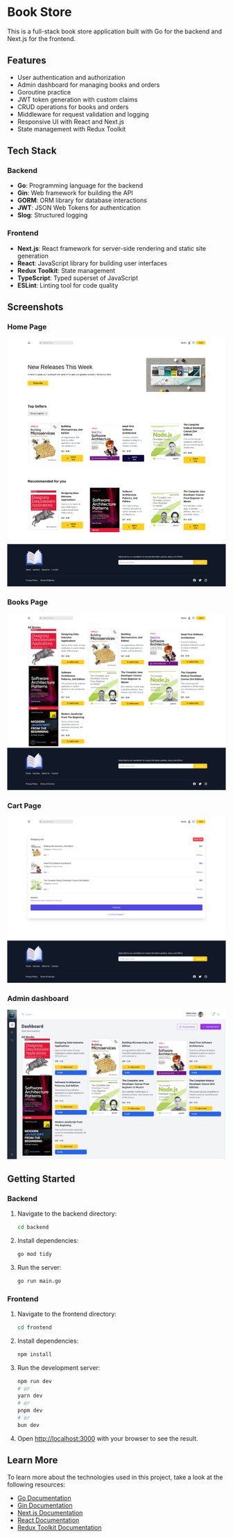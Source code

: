 # Book Store

This is a full-stack book store application built with Go for the backend and Next.js for the frontend.

## Features

- User authentication and authorization
- Admin dashboard for managing books and orders
- Goroutine practice
- JWT token generation with custom claims
- CRUD operations for books and orders
- Middleware for request validation and logging
- Responsive UI with React and Next.js
- State management with Redux Toolkit

## Tech Stack

### Backend

- **Go**: Programming language for the backend
- **Gin**: Web framework for building the API
- **GORM**: ORM library for database interactions
- **JWT**: JSON Web Tokens for authentication
- **Slog**: Structured logging

### Frontend

- **Next.js**: React framework for server-side rendering and static site generation
- **React**: JavaScript library for building user interfaces
- **Redux Toolkit**: State management
- **TypeScript**: Typed superset of JavaScript
- **ESLint**: Linting tool for code quality

## Screenshots

### Home Page
![Home Page](./screenshots/sc1.png)

### Books Page
![Books Page](./screenshots/sc2.png)

### Cart Page
![Cart](./screenshots/sc3.png)

### Admin dashboard
![Dashboard](./screenshots/sc4.png)

## Getting Started

### Backend

1. Navigate to the backend directory:
    ```bash
    cd backend
    ```

2. Install dependencies:
    ```bash
    go mod tidy
    ```

3. Run the server:
    ```bash
    go run main.go
    ```

### Frontend

1. Navigate to the frontend directory:
    ```bash
    cd frontend
    ```

2. Install dependencies:
    ```bash
    npm install
    ```

3. Run the development server:
    ```bash
    npm run dev
    # or
    yarn dev
    # or
    pnpm dev
    # or
    bun dev
    ```

4. Open [http://localhost:3000](http://localhost:3000) with your browser to see the result.

## Learn More

To learn more about the technologies used in this project, take a look at the following resources:

- [Go Documentation](https://golang.org/doc/)
- [Gin Documentation](https://gin-gonic.com/docs/)
- [Next.js Documentation](https://nextjs.org/docs)
- [React Documentation](https://reactjs.org/docs/getting-started.html)
- [Redux Toolkit Documentation](https://redux-toolkit.js.org/introduction/getting-started)

